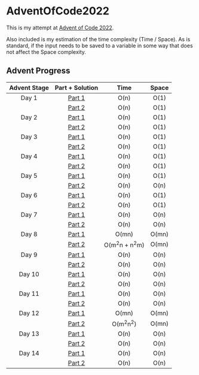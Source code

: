# AdventOfCode2022

This is my attempt at [Advent of Code 2022](https://adventofcode.com/2022/about). 

Also included is my estimation of the time complexity (Time / Space). As is standard, if the input needs to be saved 
to a variable in some way that does not affect the Space complexity.

## Advent Progress


| Advent Stage |                                    Part + Solution                                     |                Time                | Space |
|:------------:|:--------------------------------------------------------------------------------------:|:----------------------------------:|:-----:|
|    Day 1     | [Part 1](https://github.com/DavidAHazra/AdventOfCode2022/blob/main/A-day-1/part-1.py)  |                O(n)                | O(1)  |
|              | [Part 2](https://github.com/DavidAHazra/AdventOfCode2022/blob/main/A-day-1/part-2.py)  |                O(n)                | O(1)  |
|    Day 2     | [Part 1](https://github.com/DavidAHazra/AdventOfCode2022/blob/main/B-day-2/part-1.py)  |                O(n)                | O(1)  |
|              | [Part 2](https://github.com/DavidAHazra/AdventOfCode2022/blob/main/B-day-2/part-2.py)  |                O(n)                | O(1)  |
|    Day 3     | [Part 1](https://github.com/DavidAHazra/AdventOfCode2022/blob/main/C-day-3/part-1.py)  |                O(n)                | O(1)  |
|              | [Part 2](https://github.com/DavidAHazra/AdventOfCode2022/blob/main/C-day-3/part-2.py)  |                O(n)                | O(1)  |
|    Day 4     | [Part 1](https://github.com/DavidAHazra/AdventOfCode2022/blob/main/D-day-4/part-1.py)  |                O(n)                | O(1)  |
|              | [Part 2](https://github.com/DavidAHazra/AdventOfCode2022/blob/main/D-day-4/part-2.py)  |                O(n)                | O(1)  |
|    Day 5     | [Part 1](https://github.com/DavidAHazra/AdventOfCode2022/blob/main/E-day-5/part-1.py)  |                O(n)                | O(1)  |
|              | [Part 2](https://github.com/DavidAHazra/AdventOfCode2022/blob/main/E-day-5/part-2.py)  |                O(n)                | O(n)  |
|    Day 6     | [Part 1](https://github.com/DavidAHazra/AdventOfCode2022/blob/main/F-day-6/part-1.py)  |                O(n)                | O(1)  |
|              | [Part 2](https://github.com/DavidAHazra/AdventOfCode2022/blob/main/F-day-6/part-2.py)  |                O(n)                | O(1)  |
|    Day 7     | [Part 1](https://github.com/DavidAHazra/AdventOfCode2022/blob/main/G-day-7/part-1.py)  |                O(n)                | O(n)  |
|              | [Part 2](https://github.com/DavidAHazra/AdventOfCode2022/blob/main/G-day-7/part-2.py)  |                O(n)                | O(n)  |
|    Day 8     | [Part 1](https://github.com/DavidAHazra/AdventOfCode2022/blob/main/H-day-8/part-1.py)  |               O(mn)                | O(mn) |
|              | [Part 2](https://github.com/DavidAHazra/AdventOfCode2022/blob/main/H-day-8/part-2.py)  | O(m<sup>2</sup>n + n<sup>2</sup>m) | O(mn) |
|    Day 9     | [Part 1](https://github.com/DavidAHazra/AdventOfCode2022/blob/main/I-day-9/part-1.py)  |                O(n)                | O(n)  |
|              | [Part 2](https://github.com/DavidAHazra/AdventOfCode2022/blob/main/I-day-9/part-2.py)  |                O(n)                | O(n)  |
|    Day 10    | [Part 1](https://github.com/DavidAHazra/AdventOfCode2022/blob/main/J-day-10/part-1.py) |                O(n)                | O(n)  |
|              | [Part 2](https://github.com/DavidAHazra/AdventOfCode2022/blob/main/J-day-10/part-2.py) |                O(n)                | O(n)  |
|    Day 11    | [Part 1](https://github.com/DavidAHazra/AdventOfCode2022/blob/main/K-day-11/part-1.py) |                O(n)                | O(n)  |
|              | [Part 2](https://github.com/DavidAHazra/AdventOfCode2022/blob/main/K-day-11/part-2.py) |                O(n)                | O(n)  |
|    Day 12    | [Part 1](https://github.com/DavidAHazra/AdventOfCode2022/blob/main/L-day-12/part-1.py) |               O(mn)                | O(mn) |
|              | [Part 2](https://github.com/DavidAHazra/AdventOfCode2022/blob/main/L-day-12/part-2.py) |   O(m<sup>2</sup>n<sup>2</sup>)    | O(mn) |
|    Day 13    | [Part 1](https://github.com/DavidAHazra/AdventOfCode2022/blob/main/M-day-13/part-1.py) |                O(n)                | O(n)  |
|              | [Part 2](https://github.com/DavidAHazra/AdventOfCode2022/blob/main/M-day-13/part-2.py) |                O(n)                | O(n)  |
|    Day 14    | [Part 1](https://github.com/DavidAHazra/AdventOfCode2022/blob/main/N-day-14/part-1.py) |                O(n)                | O(n)  |
|              | [Part 2](https://github.com/DavidAHazra/AdventOfCode2022/blob/main/N-day-14/part-2.py) |                O(n)                | O(n)  |
